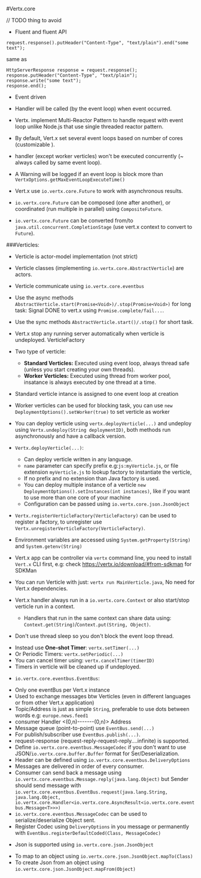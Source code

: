 #Vertx.core

// TODO thing to avoid

+ Fluent and fluent API

`request.response().putHeader("Content-Type", "text/plain").end("some text");`

same as
```
HttpServerResponse response = request.response();
response.putHeader("Content-Type", "text/plain");
response.write("some text");
response.end();
```

+ Event driven

+ Handler will be called (by the event loop) when event occurred.

+ Vertx. implement Multi-Reactor Pattern to handle request with event loop unlike Node.js that use single threaded reactor pattern.

+ By default, Vert.x set several event loops based on number of cores (customizable ).

+ handler (except worker verticles) won't be executed concurrently (~ always called by same event loop).

+ A Warning will be logged if an event loop is block more than `VertxOptions.getMaxEventLoopExecuteTime()`

+ Vert.x use `io.vertx.core.Future` to work with asynchronous results.

+ `io.vertx.core.Future` can be composed (one after another), or coordinated (run multiple in parallel) using `CompositeFuture`.

+ `io.vertx.core.Future` can be converted from/to `java.util.concurrent.CompletionStage` (use vert.x context to convert to `Future`).


###Verticles:

+ Verticle is actor-model implementation (not strict)

+ Verticle classes (implementing `io.vertx.core.AbstractVerticle`) are actors.

+ Verticle communicate using `io.vertx.core.eventbus`

+ Use the async methods `AbstractVerticle.start(Promise<Void>)/.stop(Promise<Void>)` for long task: Signal DONE to vert.x using `Promise.complete/fail...`.

+ Use the sync methods `AbstractVerticle.start()/.stop()` for short task.

+ Vert.x stop any running server automatically when verticle is undeployed.
  VerticleFactory
+ Two type of verticle:
  - **Standard Verticles:** Executed using event loop, always thread safe (unless you start creating your own threads).
  - **Worker Verticles:** Executed using thread from worker pool, insatance is always executed by one thread at a time.

+ Standard verticle intance is assigned to one event loop at creation
+ Worker verticles can be used for blocking task, you can use `new DeploymentOptions().setWorker(true)` to set verticle as worker

+ You can deploy verticle using `vertx.deployVerticle(...)` and undeploy using `Vertx.undeploy(String deploymentID)`, both methods run asynchronously and have a callback version.

+ `Vertx.deployVerticle(...)`:
  - Can deploy verticle written in any language.
  - `name` parameter can specify prefix e.g:`js:myVerticle.js`, or file extension `myVerticle.js` to lookup factory to instantiate the verticle,
  - If no prefix and no extension than Java factory is used.
  - You can deploy multiple instance of a verticle `new DeploymentOptions().setInstances(int instances)`, like if you want to use more than one core of your machine
  - Configuration can be passed using `io.vertx.core.json.JsonObject`

+ `Vertx.registerVerticleFactory(VerticleFactory)` can be used to register a factory, to unregister use `Vertx.unregisterVerticleFactory(VerticleFactory)`.

+ Environment variables are accessed using `System.getProperty(String)` and `System.getenv(String)`

+ Vert.x app can be controller via `vertx` command line, you need to install `Vert.x` CLI  first, e.g: check https://vertx.io/download/#from-sdkman for SDKMan
 - You can run Verticle with just: `vertx run MainVerticle.java`, No need for Vert.x dependencies.

+ Vert.x handler always run in a `io.vertx.core.Context` or also start/stop verticle run in a context.
  - Handlers that run in the same context can share data using: `Context.get(String)`/`Context.put(String, Object)`.

+ Don't use thread sleep so you don't block the event loop thread.
 - Instead use **One-shot Timer**: `vertx.setTimer(...)`
 - Or Periodic Timers: `vertx.setPeriodic(...)`
 - You can cancel timer using: `vertx.cancelTimer(timerID)`
 - Timers in verticle will be cleaned up if undeployed.

+ `io.vertx.core.eventbus.EventBus`:
 - Only one eventBus per Vert.x instance
 - Used to exchange messages btw Verticles (even in different languages or from other Vert.x application)
 - Topic/Address is just as simple `String`, preferable to use dots between words e.g: `europe.news.feed1`
 - consumer Handler <(0,n)-------(0,n)> Address
 - Message queue (point-to-point) use `EventBus.send(...)`
 - For publish/subscriber use `EventBus.publish(...)`.
 - request-response (request-reply-request-reply....infinite) is supported.
 - Define `io.vertx.core.eventbus.MessageCodec` if you don't want to use JSON/`io.vertx.core.buffer.Buffer` format for Ser/Deserialization.
 - Header can be defined using `io.vertx.core.eventbus.DeliveryOptions`
 - Messages are delivered in order of every consumer.
 - Consumer can send back a message using `io.vertx.core.eventbus.Message.reply(java.lang.Object)` but Sender should send message with `io.vertx.core.eventbus.EventBus.request(java.lang.String, java.lang.Object, io.vertx.core.Handler<io.vertx.core.AsyncResult<io.vertx.core.eventbus.Message<T>>>)`
 - `io.vertx.core.eventbus.MessageCodec` can be used to serialize/deserialize Object sent.
 - Register Codec using `DeliveryOptions` in you message or permanently with `EventBus.registerDefaultCoded(Class, MessageCodec)`


+ Json is supported using `io.vertx.core.json.JsonObject`
 - To map to an object using `io.vertx.core.json.JsonObject.mapTo(Class)`
 - To create Json from an object using `io.vertx.core.json.JsonObject.mapFrom(Object)`



